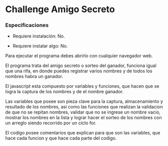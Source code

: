 <h1> Challenge Amigo Secreto </h1>
<h3> Especificaciones </h3> 

- Requiere instalación: No.

- Requiere instalar algo: No.

Para ejecutar el programa debes abrirlo con cualquier navegador web.

El programa trata del amigo secreto o sorteo del ganador, funciona igual que una rifa, en donde puedes registrar varios nombres y de todos los nombres habra un ganador.

El javascript esta compuesto por variables y funciones, que hacen que se logra la captura de los nombres y de el nombre ganador.

Las variables que posee son pieza clave para la captura, almacenamiento y resultado de los nombres, asi como las funciones que realizan la validacion de que no se repitan nombres,
validar que no se ingrese un nombre vacio, mostrar los nombres en la lista y lograr hacer el sorteo de los nombres con un arreglo siendo recorrido por un ciclo for.

El  codigo posee comentarios que explican para que son las variables, que hace cada funcion y que hace cada parte del codigo.
